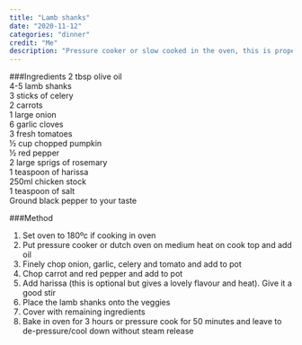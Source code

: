 ```yaml
---
title: "Lamb shanks"
date: "2020-11-12"
categories: "dinner"
credit: "Me"
description: "Pressure cooker or slow cooked in the oven, this is proper delicious. You don't need to start it off on the hot plate if you are short of time - you can just set it going from all cold and raw. "
---
```


###Ingredients
2 tbsp olive oil  
4-5 lamb shanks  
3 sticks of celery  
2 carrots  
1 large onion  
6 garlic cloves  
3 fresh tomatoes  
½ cup chopped pumpkin  
½ red pepper  
2 large sprigs of rosemary  
1 teaspoon of harissa  
250ml chicken stock  
1 teaspoon of salt  
Ground black pepper to your taste

###Method
1. Set oven to 180ºc if cooking in oven
2. Put pressure cooker or dutch oven on medium heat on cook top and add oil
3. Finely chop onion, garlic, celery and tomato and add to pot
4. Chop carrot and red pepper and add to pot
5. Add harissa (this is optional but gives a lovely flavour and heat).  Give it a good stir
6. Place the lamb shanks onto the veggies
7. Cover with remaining ingredients
8. Bake in oven for 3 hours or pressure cook for 50 minutes and leave to de-pressure/cool down without steam release
